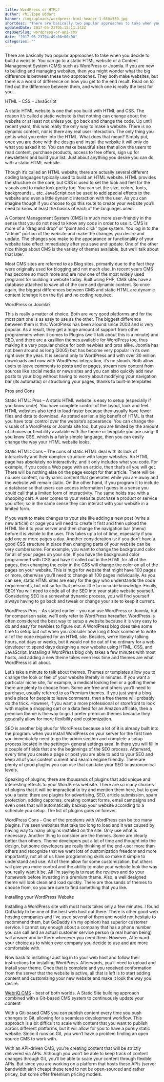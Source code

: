 ```yaml
---
title: WordPress or HTML?
author: Philippe Bodart
banner: /img/uploads/wordpress-html-header-1-660x330.jpg
shortdesc: "There are basically two popular approaches to take when you decide to build a website. You can go to a static HTML website or a Content Management System (CMS) such as WordPress or Joomla. If you are new to building and managing websites, then you might wonder what the big difference is between these two "
updatedDate: 2017-06-23T05:15:11.342Z
cmsUserSlug: wordpress-or-api-cms
date: "2017-06-23T04:49:08+00:00"
categories: ""
---
```


There are basically two popular approaches to take when you decide to build a website. You can go to a static HTML website or a Content Management System (CMS) such as WordPress or Joomla. If you are new to building and managing websites, then you might wonder what the big difference is between these two approaches. They both make websites, but there is a world of difference on how you get to the end result. Read on to find out the difference between them, and which one is really the best for you.

HTML – CSS – JavaScript

A static HTML website is one that you build with HTML and CSS. The reason it’s called a static website is that nothing can change about the website or at least not unless you go back and change the code. Up until recent years, this was really the only way to make a website. There is no dynamic content, nor is there any real user interaction. The only thing you get is what you enter into the HTML. What does that mean? Simply put, once you are done with the design and install the website it will only do what you asked it to. You can make beautiful sites that allow the users to read content, purchase products, access to free offers, sign up for newsletters and build your list. Just about anything you desire you can do with a static HTML website.

Though it’s called an HTML website, there are actually several different coding languages typically used to build an HTML website. HTML provides the structure or the core, but CSS is used to set the look and feel for the visuals and to make look pretty too. You can set the size, colors, fonts, backgrounds… etc. JavaScript can be used to add special effects to the website and even a little dynamic interaction with the user. As you can imagine though if you choose to go this route to create your website you’ll need to know at least the basics of each of the languages used.

A Content Management System (CMS) is much more user-friendly in the sense that you do not need to know any code in order to use it. CMS is more of a “drag and drop” or “point and click” type system. You log in to the “admin” portion of the website and make the changes you desire and update. The changes you make to the appearance or functionality of your website take effect immediately after you save and update. One of the other nice things about CMS is the variety of themes available, but we’ll talk about that later.

Most CMS sites are referred to as Blog sites, primarily due to the fact they were originally used for blogging and not much else. In recent years CMS has become so much more and are now one of the most widely used programs for building a website today. Built using PHP, CMS sites have a database attached to save all of the core and dynamic content. So once again, the biggest differences between CMS and static HTML are dynamic content (change it on the fly) and no coding required.

WordPress or Joomla?

This is really a matter of choice. Both are very good platforms and for the most part one is as easy to use as the other. The biggest difference between them is this: WordPress has been around since 2003 and is very popular. As a result, they get a huge amount of support from other programmers when it comes to Plugins (we’ll talk about this is a minute) and SEO, and there are a kazillion themes available for WordPress too, thus making it a very popular choice for both newbies and pros alike. Joomla has not been around as long (2005) but has become very popular in its own right over the yeas. It is second only to WordPress and with over 30 million downloads and now with WordPress integration, it’s no slouch. Both allow users to leave comments to posts and or pages, stream new content from sources like social media or news sites and you can also quickly add new posts to your blog without having to worry about modifying your navigation bar (its automatic) or structuring your pages, thanks to built-in templates.

Pros and Cons

Static HTML: Pros – A static HTML website is easy to setup (especially if you know code). You have complete control of the layout, look and feel. HTML websites also tend to load faster because they usually have fewer files and data to download. As stated earlier, a big benefit of HTML is that you have total control over the website’s appearance. You can change the visuals of a WordPress or Joomla site too, but you are limited by the amount of choices or flexibility available with the theme or template you are using. If you know CSS, which is a fairly simple language, then you can easily change the way your HTML website looks.

Static HTML: Cons – The cons of static HTML deal with its lack of interactivity and their complex structure with larger websites. An HTML page has absolutely no interactivity, and it only includes what you code. For example, if you code a Web page with an article, then that’s all you will get. There will be nothing else on the page except for that article. There will be no user content, no dynamic content that generates while you are away and the website will remain static. On the other hand, if you program it to include a database so that users can access information I guess in a sense you could call that a limited form of interactivity. The same holds true with a shopping cart. A user comes to your website purchase a product or service you offer; so in the same sense they can interact with your website in a limited form.

If you want to make changes to your site like adding a new post (write a new article) or page you will need to create it first and then upload the HTML file it to your server and then change the navigation bar (menu) before it is visible to the user. This takes up a lot of time, especially if you add one or more pages a day. Another consideration is: if you don’t have a good CSS structure in place then changing parts of your website can be very cumbersome. For example, you want to change the background color for all of your pages on your site. If you have the background color programmed with CSS and have it called out in the HTML for all of the pages, then changing the color in the CSS will change the color on all of the pages on your website. This is huge for website that might have 100 pages or more, otherwise you’ll need to change all 100 pages individually. As you can see, static HTML sites are easy for the guy who understands the code requirements, but not so for that person little to no code knowledge. Finally, SEO! You will need to code all of the SEO into your static website yourself. Considering SEO is a somewhat dynamic process, you will find yourself always having to go back and tweak or change your site to keep it current.

WordPress Pros – As stated earlier – you can use WordPress or Joomla, but for comparison sake, we’ll only refer to WordPress hereafter. WordPress is often considered the best way to setup a website because it is very easy to do and easy for newbies to figure out. A WordPress blog does take some time to setup but not when you consider how long it took someone to write all of the code required for an HTML site. Besides, we’re literally talking hours, not days or weeks, but it would not be out of the ordinary for a web developer to spend days designing a new website using HTML, CSS, and JavaScript. Installing a WordPress blog only takes a few minutes with most hosts, and adding a new theme takes even less time and themes are what WordPress is all about.

Let’s take a minute to talk about themes. Themes or templates allow you to change the look or feel of your website literally in minutes. If you want a particular niche site, for example, a medical looking feel or a golfing theme there are plenty to choose from. Some are free and others you’ll need to purchase, usually referred to as Premium themes. If you just want a blog and a place for people to leave comments, then a free theme will probably do the trick. However, if you want a more professional or storefront to look with maybe a shopping cart or a data feed for an Amazon affiliate, then a premium theme is the way to go. I prefer premium themes because they generally allow for more flexibility and customization.

SEO is another big plus for WordPress because a lot of it is already built into the program. when you install WordPress on your server for the first time you immediately need to go the admin section and complete a setup process located in the settings> general settings area. In there you will fill in a couple of fields that are the beginnings of the SEO process. Afterward, every time you create a page or post you are able to add to your SEO and keep all of your content current and search engine friendly. There are plenty of good plugins you can use that can take your SEO to astronomical levels.

Speaking of plugins, there are thousands of plugins that add unique and interesting effects to your WordPress website. There are so many choices of plugins that it will be impractical to try and mention them here, but to give you a taste: there are plugins for advertising, SEO, article submission, spam protection, adding captchas, creating contact forms, email campaigns and even ones that will automatically backup your website according to a schedule you setup. The list of plugins goes on forever.

WordPress Cons – One of the problems with WordPress can be too many plugins. I’ve seen websites that take too long to load and it was caused by having way to many plugins installed on the site. Only use what is necessary. Another thing to consider are the themes. Some are clearly better than others. Theme developers put a lot of time and thought into the design, but some developers are really thinking of the end-user more than others and recognize that we want lots of customization freedom and more importantly, not all of us have programming skills so make it simple to understand and use. All of them allow for some customization, but others will give you more control and the ability to make your website look the way you really want it be. All I’m saying is to read the reviews and do your homework before investing in a premium theme. Also, a well designed theme will look clean and load quickly. There are thousands of themes to choose from, so you are sure to find something that you like.

Installing your WordPress Website

Installing a WordPress site with most hosts takes only a few minutes. I found GoDaddy to be one of the best web host out there. There is other good web hosting companies and I’ve used several of them and would not hesitate to recommend them, but GoDaddy (in my opinion) has superior customer service. I cannot say enough about a company that has a phone number you can call and an actual customer service person (a real human being) will answer and be there whenever you need them. However, Afterward your choice as to which ever company you decide to use and are more comfortable with.

Now back to installing! Just log in to your web host and follow their instructions for installing WordPress. Afterwards, you’ll need to upload and install your theme. Once that is complete and you received conformation from the server that the website is active, all that is left is to start adding content and customizing your new website and make it look the way you desire.

[WebriQ CMS](http://app.webriq.com) - best of both worlds. A Static Site building approach combined with a Git-based CMS system to continuously update your content 

With a Git-based CMS you can publish content every time you push changes to Git, allowing for a seamless development workflow. This approach is a bit difficult to scale with content that you want to publish across different platforms, but it will allow for you to have a purely static website. Since it runs on Git, you won’t have a problem finding an open source CMS to work with.

With an API-driven CMS, you’re creating content that will be strictly delivered via APIs. Although you won’t be able to keep track of content changes through Git, you’ll be able to scale your content through flexible APIs. But since you are working on a platform that hosts these APIs (server bandwidth ain’t cheap) these tend to not be open-sourced and rather pricey, but some offer freemium pricing models.

